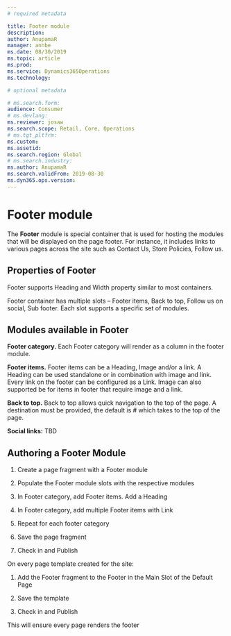 ```yaml
---
# required metadata

title: Footer module
description: 
author: AnupamaR
manager: annbe
ms.date: 08/30/2019
ms.topic: article
ms.prod: 
ms.service: Dynamics365Operations
ms.technology: 

# optional metadata

# ms.search.form: 
audience: Consumer
# ms.devlang: 
ms.reviewer: josaw
ms.search.scope: Retail, Core, Operations
# ms.tgt_pltfrm: 
ms.custom: 
ms.assetid: 
ms.search.region: Global
# ms.search.industry: 
ms.author: AnupamaR
ms.search.validFrom: 2019-08-30
ms.dyn365.ops.version: 
---
```

# Footer module

The **Footer** module is special container that is used for hosting the modules that will be displayed on the page footer. For instance, it includes links to various pages across the site such as Contact Us, Store Policies, Follow us.

## Properties of Footer

Footer supports Heading and Width property similar to most containers. 

Footer container has multiple slots – Footer items, Back to top, Follow us on social, Sub footer.   Each slot supports a specific set of modules.

## Modules available in Footer

**Footer category.** Each Footer category will render as a column in the footer module. 

**Footer items.** Footer items can be a Heading, Image and/or a link. A Heading can be used standalone or in combination with image and link. Every link on the footer can be configured as a Link. Image can also supported be for items in footer that require image and a link.

**Back to top.** Back to top allows quick navigation to the top of the page. A destination must be provided, the default is # which takes to the top of the page.

**Social links:** TBD

## Authoring a Footer Module

1. Create a page fragment with a Footer module

2. Populate the Footer module slots with the respective modules

3. In Footer category, add Footer items. Add a Heading

4. In Footer category, add multiple Footer items with Link

5. Repeat for each footer category

6. Save the page fragment

7. Check in and Publish

On every page template created for the site:

1. Add the Footer fragment to the Footer in the Main Slot of the Default Page

2. Save the template

3. Check in and Publish

This will ensure every page renders the footer
